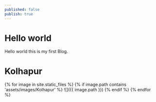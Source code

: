 ```yaml
---
published: false
publish: true
---
```

# Hello world  

 Hello world this is my first Blog.
 
<!-- more --> 
# Kolhapur	
	

{% for image in site.static_files %}
  {% if image.path contains 'assets/images/Kolhapur' %}
![]({{ image.path }})
 {% endif %}
{% endfor %}
